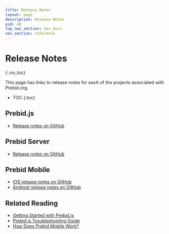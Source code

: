 ```yaml
---
title: Release Notes
layout: page
description: Release Notes
pid: 40
top_nav_section: dev_docs
nav_section: reference
---
```


<div class="bs-docs-section" markdown="1">

# Release Notes
{:.no_toc}

This page has links to release notes for each of the projects associated with Prebid.org.

* TOC
{:toc}

## Prebid.js

+ [Release notes on GitHub](https://github.com/prebid/Prebid.js/releases)

## Prebid Server

+ [Release notes on GitHub](https://github.com/prebid/prebid-server/releases)

## Prebid Mobile

+ [iOS release notes on GitHub](https://github.com/prebid/prebid-mobile-ios/releases)
+ [Android release notes on GitHub](https://github.com/prebid/prebid-mobile-android/releases)

## Related Reading

+ [Getting Started with Prebid.js]({{site.baseurl}}/dev-docs/getting-started.html)
+ [Prebid.js Troubleshooting Guide]({{site.baseurl}}/dev-docs/prebid-troubleshooting-guide.html)
+ [How Does Prebid Mobile Work?]({{site.baseurl}}/prebid-mobile/prebid-mobile.html)

</div>
